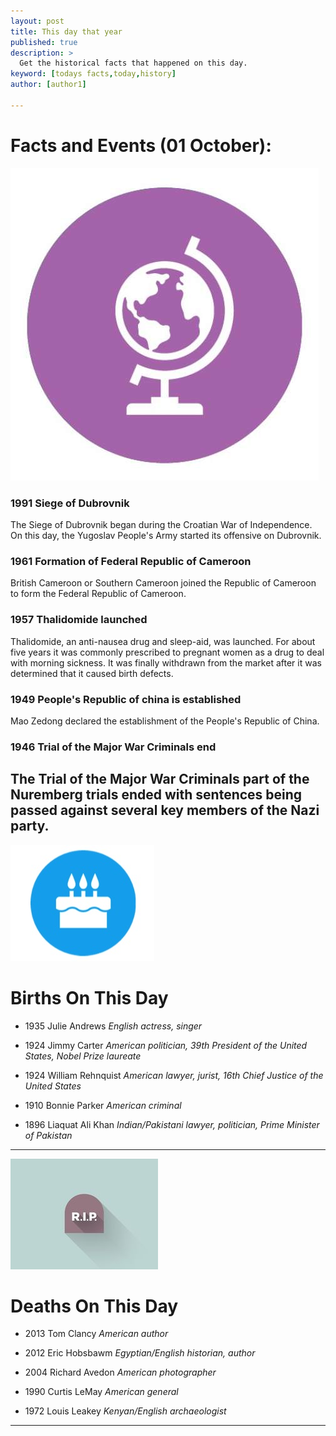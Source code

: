 ```yaml
---
layout: post
title: This day that year
published: true
description: >
  Get the historical facts that happened on this day.
keyword: [todays facts,today,history]
author: [author1]

---
```

# Facts and Events (01 October):

![Fact](/assets/img/blog/fact.jpg)

### 1991 Siege of Dubrovnik
The Siege of Dubrovnik began during the Croatian War of Independence. On this day, the Yugoslav People's Army started its offensive on Dubrovnik.

### 1961 Formation of Federal Republic of Cameroon
British Cameroon or Southern Cameroon joined the Republic of Cameroon to form the Federal Republic of Cameroon.

### 1957 Thalidomide launched
Thalidomide, an anti-nausea drug and sleep-aid, was launched. For about five years it was commonly prescribed to pregnant women as a drug to deal with morning sickness. It was finally withdrawn from the market after it was determined that it caused birth defects.

### 1949 People's Republic of china is established
Mao Zedong declared the establishment of the People's Republic of China.

### 1946 Trial of the Major War Criminals end
The Trial of the Major War Criminals part of the Nuremberg trials ended with sentences being passed against several key members of the Nazi party.
---
![Bday](/assets/img/blog/bday.jpg)

# Births On This Day
* 1935 Julie Andrews
*English actress, singer*

* 1924 Jimmy Carter
*American politician, 39th President of the United States, Nobel Prize laureate*

* 1924 William Rehnquist
*American lawyer, jurist, 16th Chief Justice of the United States*

* 1910 Bonnie Parker
*American criminal*

* 1896 Liaquat Ali Khan
*Indian/Pakistani lawyer, politician, Prime Minister of Pakistan*

---
![Rip](/assets/img/blog/rip.jpg)

# Deaths On This Day

* 2013 Tom Clancy
*American author*

* 2012 Eric Hobsbawm
*Egyptian/English historian, author*

* 2004 Richard Avedon
*American photographer*

* 1990 Curtis LeMay
*American general*

* 1972 Louis Leakey
*Kenyan/English archaeologist*

---
